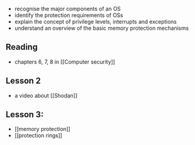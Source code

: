 - recognise the major components of an OS
- identify the protection requirements of OSs
- explain the concept of privilege levels, interrupts and exceptions
- understand an overview of the basic memory protection mechanisms

## Reading
- chapters 6, 7, 8 in [[Computer security]]
## Lesson 2
- a video about [[Shodan]]
## Lesson 3:
- [[memory protection]]
- [[protection rings]]